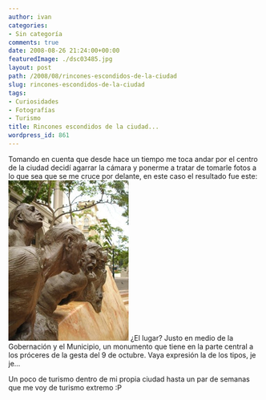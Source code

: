 ```yaml
---
author: ivan
categories:
- Sin categoría
comments: true
date: 2008-08-26 21:24:00+00:00
featuredImage: ./dsc03485.jpg
layout: post
path: /2008/08/rincones-escondidos-de-la-ciudad
slug: rincones-escondidos-de-la-ciudad
tags:
- Curiosidades
- Fotografías
- Turismo
title: Rincones escondidos de la ciudad...
wordpress_id: 861
---
```


Tomando en cuenta que desde hace un tiempo me toca andar por el centro de la ciudad decidí agarrar la cámara y ponerme a tratar de tomarle fotos a lo que sea que se me cruce por delante, en este caso el resultado fue este:
[![](./dsc03485.jpg)](http://1.bp.blogspot.com/_T2UWuNJg3dQ/SLQuc3VPMfI/AAAAAAAAA1k/NY1EHEoW_gI/s1600-h/dsc03485.jpg)
¿El lugar? Justo en medio de la Gobernación y el Municipio, un monumento que tiene en la parte central a los próceres de la gesta del 9 de octubre. Vaya expresión la de los tipos, je je...

Un poco de turismo dentro de mi propia ciudad hasta un par de semanas que me voy de turismo extremo :P